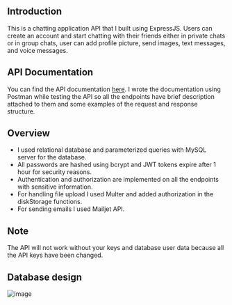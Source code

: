 ## Introduction
This is a chatting application API that I built using ExpressJS. Users can create an account and start chatting with their friends either in private chats or in group chats, user can add profile picture, send images, text messages, and voice messages.

## API Documentation
You can find the API documentation <a href="https://documenter.getpostman.com/view/33536415/2sA35K2gDw">here</a>. I wrote the documentation using Postman while testing the API so all the endpoints have brief description attached to them and some examples of the request and response structure.

## Overview
- I used relational database and parameterized queries with MySQL server for the database.
- All passwords are hashed using bcrypt and JWT tokens expire after 1 hour for security reasons.
- Authentication and authorization are implemented on all the endpoints with sensitive information.
- For handling file upload I used Multer and added authorization in the diskStorage functions.
- For sending emails I used Mailjet API.

## Note
The API will not work without your keys and database user data because all the API keys have been changed.

## Database design
![image](https://github.com/AliTarek99/Chat-app-using-nodejs/assets/120846112/1fe960be-5c2b-48c9-8872-96afa3948346)
